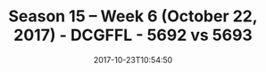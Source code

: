 ---
title: Season 15 – Week 6 (October 22, 2017) - DCGFFL - 5692 vs 5693
teams_score:
- team: 5692
  score: 28
- team: 5693
  score: 25
mvp: Coach G, Bryant Burntheimer
game-ball: Sam Brown, Ken Mitchell
season: 15
week: 6
date: '2017-10-23T10:54:50'
pageid: season-15-week-6-october-22-2017-5692-vs-5693
---
